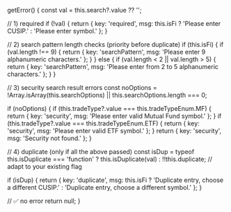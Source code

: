 getError() {
  const val = this.search?.value ?? '';

  // 1) required
  if (!val) {
    return {
      key: 'required',
      msg: this.isFi ? 'Please enter CUSIP.' : 'Please enter symbol.'
    };
  }

  // 2) search pattern length checks (priority before duplicate)
  if (this.isFi) {
    if (val.length !== 9) {
      return {
        key: 'searchPattern',
        msg: 'Please enter 9 alphanumeric characters.'
      };
    }
  } else {
    if (val.length < 2 || val.length > 5) {
      return {
        key: 'searchPattern',
        msg: 'Please enter from 2 to 5 alphanumeric characters.'
      };
    }
  }

  // 3) security search result errors
  const noOptions =
    !Array.isArray(this.searchOptions) || this.searchOptions.length === 0;

  if (noOptions) {
    if (this.tradeType?.value === this.tradeTypeEnum.MF) {
      return { key: 'security', msg: 'Please enter valid Mutual Fund symbol.' };
    }
    if (this.tradeType?.value === this.tradeTypeEnum.ETF) {
      return { key: 'security', msg: 'Please enter valid ETF symbol.' };
    }
    return { key: 'security', msg: 'Security not found.' };
  }

  // 4) duplicate (only if all the above passed)
  const isDup =
    typeof this.isDuplicate === 'function'
      ? this.isDuplicate(val)
      : !!this.duplicate; // adapt to your existing flag

  if (isDup) {
    return {
      key: 'duplicate',
      msg: this.isFi
        ? 'Duplicate entry, choose a different CUSIP.'
        : 'Duplicate entry, choose a different symbol.'
    };
  }

  // ✅ no error
  return null;
}